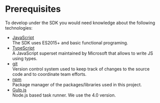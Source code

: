 # Prerequisites

To develop under the SDK you would need knowledge about the following technologies:

- [JavaScript](https://developer.mozilla.org/en-US/docs/Web/JavaScript)<br>
	The SDK uses ES2015+ and basic functional programing.
- [TypeScript](https://www.typescriptlang.org/)<br>
    A JavaScript superset maintained by Microsoft that allows to write JS using types.   
- [git](https://git-scm.com/)<br>
	Version control system used to keep track of changes to the source code
	and to coordinate team efforts.
- [npm](https://www.npmjs.com)<br>
    Package manager of the packages/libraries used in this project.
- [Gulp.js](https://github.com/gulpjs/gulp/tree/master/docs)<br>
  Node.js based task runner. We use the 4.0 version.
